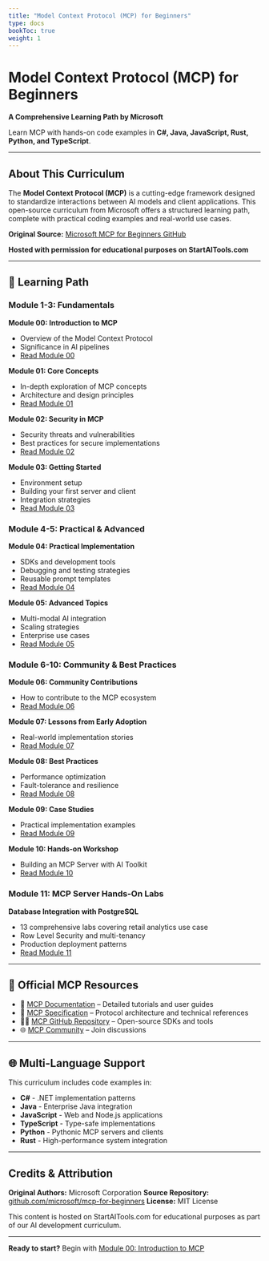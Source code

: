 ```yaml
---
title: "Model Context Protocol (MCP) for Beginners"
type: docs
bookToc: true
weight: 1
---
```


# Model Context Protocol (MCP) for Beginners

**A Comprehensive Learning Path by Microsoft**

Learn MCP with hands-on code examples in **C#, Java, JavaScript, Rust, Python, and TypeScript**.

---

## About This Curriculum

The **Model Context Protocol (MCP)** is a cutting-edge framework designed to standardize interactions between AI models and client applications. This open-source curriculum from Microsoft offers a structured learning path, complete with practical coding examples and real-world use cases.

**Original Source:** [Microsoft MCP for Beginners GitHub](https://github.com/microsoft/mcp-for-beginners)

**Hosted with permission for educational purposes on StartAITools.com**

---

## 🧭 Learning Path

### Module 1-3: Fundamentals

**Module 00: Introduction to MCP**
- Overview of the Model Context Protocol
- Significance in AI pipelines
- [Read Module 00](00-Introduction/)

**Module 01: Core Concepts**
- In-depth exploration of MCP concepts
- Architecture and design principles
- [Read Module 01](01-CoreConcepts/)

**Module 02: Security in MCP**
- Security threats and vulnerabilities
- Best practices for secure implementations
- [Read Module 02](02-Security/)

**Module 03: Getting Started**
- Environment setup
- Building your first server and client
- Integration strategies
- [Read Module 03](03-GettingStarted/)

### Module 4-5: Practical & Advanced

**Module 04: Practical Implementation**
- SDKs and development tools
- Debugging and testing strategies
- Reusable prompt templates
- [Read Module 04](04-PracticalImplementation/)

**Module 05: Advanced Topics**
- Multi-modal AI integration
- Scaling strategies
- Enterprise use cases
- [Read Module 05](05-AdvancedTopics/)

### Module 6-10: Community & Best Practices

**Module 06: Community Contributions**
- How to contribute to the MCP ecosystem
- [Read Module 06](06-CommunityContributions/)

**Module 07: Lessons from Early Adoption**
- Real-world implementation stories
- [Read Module 07](07-LessonsFromEarlyAdoption/)

**Module 08: Best Practices**
- Performance optimization
- Fault-tolerance and resilience
- [Read Module 08](08-BestPractices/)

**Module 09: Case Studies**
- Practical implementation examples
- [Read Module 09](09-CaseStudy/)

**Module 10: Hands-on Workshop**
- Building an MCP Server with AI Toolkit
- [Read Module 10](10-StreamliningAIWorkflowsBuildingAnMCPServerWithAIToolkit/)

### Module 11: MCP Server Hands-On Labs

**Database Integration with PostgreSQL**
- 13 comprehensive labs covering retail analytics use case
- Row Level Security and multi-tenancy
- Production deployment patterns
- [Read Module 11](11-MCPServerHandsOnLabs/)

---

## 🔗 Official MCP Resources

- 📘 [MCP Documentation](https://modelcontextprotocol.io/) – Detailed tutorials and user guides
- 📜 [MCP Specification](https://modelcontextprotocol.io/docs/) – Protocol architecture and technical references
- 🧑‍💻 [MCP GitHub Repository](https://github.com/modelcontextprotocol) – Open-source SDKs and tools
- 🌐 [MCP Community](https://github.com/orgs/modelcontextprotocol/discussions) – Join discussions

---

## 🌐 Multi-Language Support

This curriculum includes code examples in:
- **C#** - .NET implementation patterns
- **Java** - Enterprise Java integration
- **JavaScript** - Web and Node.js applications
- **TypeScript** - Type-safe implementations
- **Python** - Pythonic MCP servers and clients
- **Rust** - High-performance system integration

---

## Credits & Attribution

**Original Authors:** Microsoft Corporation
**Source Repository:** [github.com/microsoft/mcp-for-beginners](https://github.com/microsoft/mcp-for-beginners)
**License:** MIT License

This content is hosted on StartAITools.com for educational purposes as part of our AI development curriculum.

---

**Ready to start?** Begin with [Module 00: Introduction to MCP](00-Introduction/)
